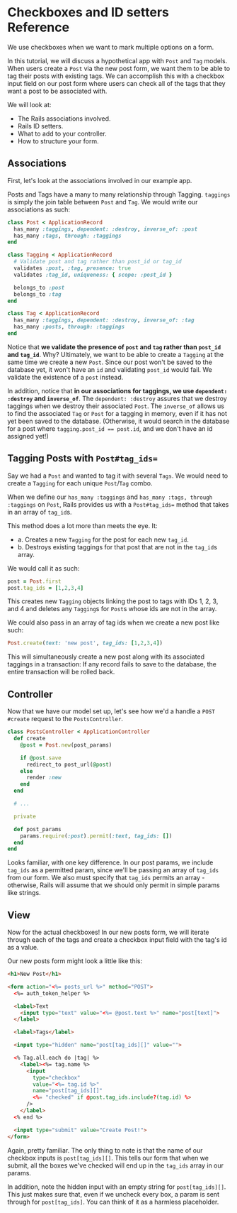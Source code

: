 # Checkboxes and ID setters Reference

We use checkboxes when we want to mark multiple options on a form.

In this tutorial, we will discuss a hypothetical app with `Post` and `Tag`
models. When users create a `Post` via the new post form, we want them to be
able to tag their posts with existing tags. We can accomplish this with a
checkbox input field on our post form where users can check all of the tags that
they want a post to be associated with.

We will look at:

* The Rails associations involved.
* Rails ID setters.
* What to add to your controller.
* How to structure your form.

## Associations

First, let's look at the associations involved in our example app.

Posts and Tags have a many to many relationship through Tagging. `taggings` is
simply the join table between `Post` and `Tag`. We would write our associations
as such:

```ruby
class Post < ApplicationRecord
  has_many :taggings, dependent: :destroy, inverse_of: :post
  has_many :tags, through: :taggings
end

class Tagging < ApplicationRecord
  # Validate post and tag rather than post_id or tag_id
  validates :post, :tag, presence: true
  validates :tag_id, uniqueness: { scope: :post_id }

  belongs_to :post
  belongs_to :tag
end

class Tag < ApplicationRecord
  has_many :taggings, dependent: :destroy, inverse_of: :tag
  has_many :posts, through: :taggings
end
```

Notice that **we validate the presence of `post` and `tag` rather than `post_id`
and `tag_id`**. Why? Ultimately, we want to be able to create a `Tagging` at the
same time we create a new `Post`. Since our post won't be saved to the database
yet, it won't have an `id` and validating `post_id` would fail. We validate the
existence of a `post` instead.

In addition, notice that **in our associations for taggings, we use `dependent:
:destroy` and `inverse_of`**. The `dependent: :destroy` assures that we destroy
taggings when we destroy their associated `Post`. The `inverse_of` allows us to
find the associated `Tag` or `Post` for a tagging in memory, even if it has not yet
been saved to the database. (Otherwise, it would search in the database for a
post where `tagging.post_id == post.id`, and we don't have an id assigned yet!)

## Tagging Posts with `Post#tag_ids=`

Say we had a `Post` and wanted to tag it with several `Tags`. We would need to create a `Tagging` for each unique `Post`/`Tag` combo.

When we define our `has_many :taggings` and `has_many :tags, through :taggings`
on `Post`, Rails provides us with a `Post#tag_ids=` method that takes in an
array of `tag_id`s.

This method does a lot more than meets the eye. It:
  * a.  Creates a new `Tagging` for the post for each new `tag_id`.
  * b.  Destroys existing taggings for that post that are not in the `tag_id`s
        array.

We would call it as such:

```ruby
post = Post.first
post.tag_ids = [1,2,3,4]
```

This creates new `Tagging` objects linking the post to tags with IDs 1, 2, 3, and
4 and deletes any `Tagging`s for `Post`s whose ids are not in the array.

We could also pass in an array of tag ids when we create a new post like such:

```ruby
Post.create(text: 'new post', tag_ids: [1,2,3,4])
```

This will simultaneously create a new post along with its associated taggings in
a transaction: If any record fails to save to the database, the entire
transaction will be rolled back.

## Controller

Now that we have our model set up, let's see how we'd a handle a `POST #create` request to the `PostsController`.

```ruby
class PostsController < ApplicationController
  def create
    @post = Post.new(post_params)

    if @post.save
      redirect_to post_url(@post)
    else
      render :new
    end
  end

  # ...

  private

  def post_params
    params.require(:post).permit(:text, tag_ids: [])
  end
end
```

Looks familiar, with one key difference. In our post params, we include
`tag_ids` as a permitted param, since we'll be passing an array of `tag_ids`
from our form. We also must specify that `tag_ids` permits an array - otherwise,
Rails will assume that we should only permit in simple params like strings.

## View

Now for the actual checkboxes! In our new posts form, we will iterate through
each of the tags and create a checkbox input field with the tag's id as a value.

Our new posts form might look a little like this:

```html
<h1>New Post</h1>

<form action="<%= posts_url %>" method="POST">
  <%= auth_token_helper %>

  <label>Text
    <input type="text" value="<%= @post.text %>" name="post[text]">
  </label>

  <label>Tags</label>

  <input type="hidden" name="post[tag_ids][]" value="">

  <% Tag.all.each do |tag| %>
    <label><%= tag.name %>
      <input
        type="checkbox"
        value="<%= tag.id %>"
        name="post[tag_ids][]"
        <%= "checked" if @post.tag_ids.include?(tag.id) %>
      />
    </label>
  <% end %>

  <input type="submit" value="Create Post!">
</form>
```

Again, pretty familiar. The only thing to note is that the name of our checkbox
inputs is `post[tag_ids][]`. This tells our form that when we submit, all the
boxes we've checked will end up in the `tag_ids` array in our params.

In addition, note the hidden input with an empty string for `post[tag_ids][]`.
This just makes sure that, even if we uncheck every box, a param is sent through
for `post[tag_ids]`. You can think of it as a harmless placeholder.

